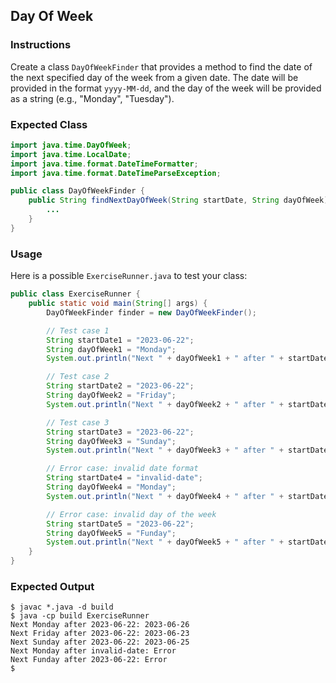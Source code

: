 ## Day Of Week

### Instructions

Create a class `DayOfWeekFinder` that provides a method to find the date of the next specified day of the week from a given date. The date will be provided in the format `yyyy-MM-dd`, and the day of the week will be provided as a string (e.g., "Monday", "Tuesday").

### Expected Class

```java
import java.time.DayOfWeek;
import java.time.LocalDate;
import java.time.format.DateTimeFormatter;
import java.time.format.DateTimeParseException;

public class DayOfWeekFinder {
    public String findNextDayOfWeek(String startDate, String dayOfWeek) {
        ...
    }
}
```

### Usage

Here is a possible `ExerciseRunner.java` to test your class:

```java
public class ExerciseRunner {
    public static void main(String[] args) {
        DayOfWeekFinder finder = new DayOfWeekFinder();

        // Test case 1
        String startDate1 = "2023-06-22";
        String dayOfWeek1 = "Monday";
        System.out.println("Next " + dayOfWeek1 + " after " + startDate1 + ": " + finder.findNextDayOfWeek(startDate1, dayOfWeek1));

        // Test case 2
        String startDate2 = "2023-06-22";
        String dayOfWeek2 = "Friday";
        System.out.println("Next " + dayOfWeek2 + " after " + startDate2 + ": " + finder.findNextDayOfWeek(startDate2, dayOfWeek2));

        // Test case 3
        String startDate3 = "2023-06-22";
        String dayOfWeek3 = "Sunday";
        System.out.println("Next " + dayOfWeek3 + " after " + startDate3 + ": " + finder.findNextDayOfWeek(startDate3, dayOfWeek3));

        // Error case: invalid date format
        String startDate4 = "invalid-date";
        String dayOfWeek4 = "Monday";
        System.out.println("Next " + dayOfWeek4 + " after " + startDate4 + ": " + finder.findNextDayOfWeek(startDate4, dayOfWeek4));

        // Error case: invalid day of the week
        String startDate5 = "2023-06-22";
        String dayOfWeek5 = "Funday";
        System.out.println("Next " + dayOfWeek5 + " after " + startDate5 + ": " + finder.findNextDayOfWeek(startDate5, dayOfWeek5));
    }
}
```

### Expected Output

```shell
$ javac *.java -d build
$ java -cp build ExerciseRunner
Next Monday after 2023-06-22: 2023-06-26
Next Friday after 2023-06-22: 2023-06-23
Next Sunday after 2023-06-22: 2023-06-25
Next Monday after invalid-date: Error
Next Funday after 2023-06-22: Error
$
```
